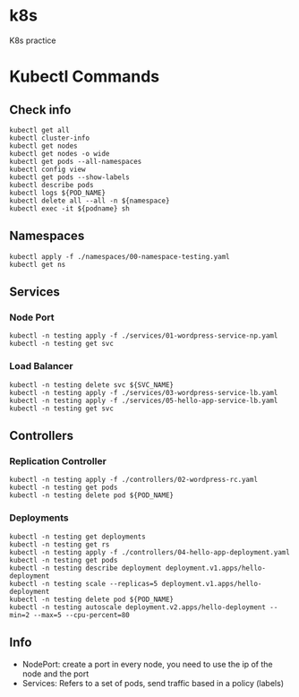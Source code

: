 # k8s
K8s practice

# Kubectl Commands

## Check info
```
kubectl get all
kubectl cluster-info
kubectl get nodes
kubectl get nodes -o wide
kubectl get pods --all-namespaces  
kubectl config view
kubectl get pods --show-labels
kubectl describe pods
kubectl logs ${POD_NAME}
kubectl delete all --all -n ${namespace}
kubectl exec -it ${podname} sh
```
## Namespaces
```
kubectl apply -f ./namespaces/00-namespace-testing.yaml
kubectl get ns
```
## Services

### Node Port
```
kubectl -n testing apply -f ./services/01-wordpress-service-np.yaml
kubectl -n testing get svc
```
### Load Balancer
```
kubectl -n testing delete svc ${SVC_NAME}
kubectl -n testing apply -f ./services/03-wordpress-service-lb.yaml
kubectl -n testing apply -f ./services/05-hello-app-service-lb.yaml
kubectl -n testing get svc
```


## Controllers

### Replication Controller
```
kubectl -n testing apply -f ./controllers/02-wordpress-rc.yaml
kubectl -n testing get pods
kubectl -n testing delete pod ${POD_NAME}
```

### Deployments
```
kubectl -n testing get deployments
kubectl -n testing get rs
kubectl -n testing apply -f ./controllers/04-hello-app-deployment.yaml
kubectl -n testing get pods
kubectl -n testing describe deployment deployment.v1.apps/hello-deployment
kubectl -n testing scale --replicas=5 deployment.v1.apps/hello-deployment
kubectl -n testing delete pod ${POD_NAME}
kubectl -n testing autoscale deployment.v2.apps/hello-deployment --min=2 --max=5 --cpu-percent=80
```



## Info

 * NodePort: create a port in every node, you need to use the ip of the node and the port
 * Services: Refers to a set of pods, send traffic based in a policy (labels)
